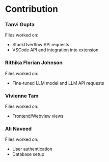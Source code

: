 # Contribution

### Tanvi Gupta
Files worked on:
- StackOverflow API requests
- VSCode API and integration into extension


### Rithika Florian Johnson
Files worked on:
- Fine-tuned LLM model and LLM API requests


### Vivienne Tam
Files worked on:
- Frontend/Webview views


### Ali Naveed
Files worked on:
- User authentication
- Database setup
